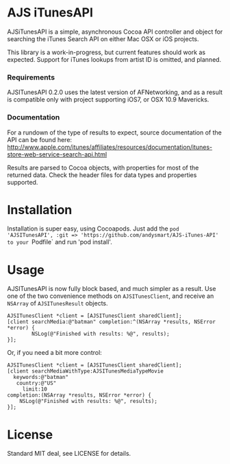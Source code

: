 AJS iTunesAPI
=============

AJSiTunesAPI is a simple, asynchronous Cocoa API controller and object for searching the iTunes Search API on either Mac OSX or iOS projects.

This library is a work-in-progress, but current features should work as expected. Support for iTunes lookups from artist ID is omitted, and planned.

### Requirements

AJSITunesAPI 0.2.0 uses the latest version of AFNetworking, and as a result is compatible only with project supporting iOS7, or OSX 10.9 Mavericks.

### Documentation

For a rundown of the type of results to expect, source documentation of the API can be found here: http://www.apple.com/itunes/affiliates/resources/documentation/itunes-store-web-service-search-api.html

Results are parsed to Cocoa objects, with properties for most of the returned data. Check the header files for data types and properties supported.

Installation
============

Installation is super easy, using Cocoapods. Just add the `pod 'AJSITunesAPI', :git => 'https://github.com/andysmart/AJS-iTunes-API' to your `Podfile` and run 'pod install'.

Usage
=====

AJSITunesAPI is now fully block based, and much simpler as a result. Use one of the two convenience methods on `AJSITunesClient`, and receive an `NSArray` of `AJSITunesResult` objects.

    AJSITunesClient *client = [AJSITunesClient sharedClient];
    [client searchMedia:@"batman" completion:^(NSArray *results, NSError *error) {
    		NSLog(@"Finished with results: %@", results);
    }];

Or, if you need a bit more control:

	AJSITunesClient *client = [AJSITunesClient sharedClient];
	[client searchMediaWithType:AJSITunesMediaTypeMovie
	  keywords:@"batman"
	   country:@"US"
		 limit:10
	completion:(NSArray *results, NSError *error) {
		NSLog(@"Finished with results: %@", results);
	}];

License
============

Standard MIT deal, see LICENSE for details.
